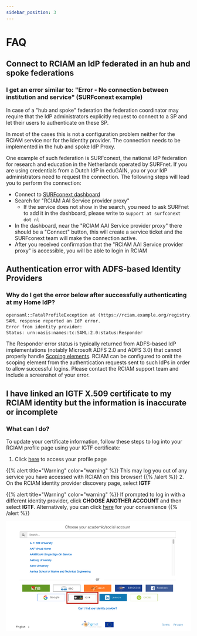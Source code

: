 ```yaml
---
sidebar_position: 3
---
```


# FAQ

## Connect to RCIAM an IdP federated in an hub and spoke federations

<!-- markdownlint-disable line-length -->

### I get an error similar to: "Error - No connection between institution and service" (SURFconext example)

<!-- markdownlint-enable line-length -->

In case of a "hub and spoke" federation the federation coordinator may require
that the IdP administrators explicitly request to connect to a SP and let their
users to authenticate on these SP.

In most of the cases this is not a configuration problem neither for the RCIAM
service nor for the Identity provider. The connection needs to be implemented in
the hub and spoke IdP Proxy.

One example of such federation is SURFconext, the national IdP federation for
research and education in the Netherlands operated by SURFnet. If you are using
credentials from a Dutch IdP in eduGAIN, you or your IdP administrators need to
request the connection. The following steps will lead you to perform the
connection:

- Connect to [SURFconext dashboard](https://dashboard.surfconext.nl/apps)
- Search for "RCIAM AAI Service provider proxy"
  - If the service does not show in the search, you need to ask SURFnet to add
    it in the dashboard, please write to `support at surfconext dot nl`
- In the dashboard, near the "RCIAM AAI Service provider proxy" there should be a
  "Connect" button, this will create a service ticket and the SURFconext team
  will make the connection active.
- After you received confirmation that the "RCIAM AAI Service provider proxy" is
  accessible, you will be able to login in RCIAM

## Authentication error with ADFS-based Identity Providers

### Why do I get the error below after successfully authenticating at my Home IdP?

```plaintext
opensaml::FatalProfileException at (https://rciam.example.org/registry.sso/SAML2/POST)
SAML response reported an IdP error.
Error from identity provider:
Status: urn:oasis:names:tc:SAML:2.0:status:Responder
```

The Responder error status is typically returned from ADFS-based IdP
implementations (notably Microsoft ADFS 2.0 and ADFS 3.0) that cannot properly
handle
[Scoping elements](https://docs.microsoft.com/en-za/azure/active-directory/develop/active-directory-single-sign-on-protocol-reference#scoping>).
RCIAM can be configured to omit the scoping element from the authentication
requests sent to such IdPs in order to allow successful logins. Please contact
the RCIAM support team and include a screenshot of your error.

<!-- markdownlint-disable line-length -->

## I have linked an IGTF X.509 certificate to my RCIAM identity but the information is inaccurate or incomplete

<!-- markdownlint-enable line-length -->

### What can I do?

To update your certificate information, follow these steps to log into your
RCIAM profile page using your IGTF certificate:

1. Click [here](https://rciam.example.org/proxy/saml2/idp/SingleLogoutService.php?ReturnTo=https%3A%2F%2Frciam.example.org%2Fregistry%2Fauth%2Flogin)
   to access your profile page

{{% alert title="Warning" color="warning" %}} This may log you out of any
service you have accessed with RCIAM on this browser! {{% /alert %}} 2. On the RCIAM identity provider discovery page, select **IGTF**

{{% alert title="Warning" color="warning" %}} If prompted to log in with a
different identity provider, click **CHOOSE ANOTHER ACCOUNT** and then select
**IGTF**. Alternatively, you can click [here](https://rciam.example.org/registry/auth/login?idphint=https%3A%2F%2Fedugain-proxy.igtf.net%2Fsimplesaml%2Fsaml2%2Fidp%2Fmetadata.php)
for your convenience {{% /alert %}}

![RCIAM IdP discovery IGTF](../../static/img/user/discovery-igft.png)
